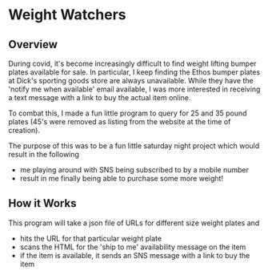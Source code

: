 # Weight Watchers

## Overview
During covid, it's become increasingly difficult to find weight lifting bumper plates available for sale. In particular, I keep finding the Ethos bumper plates at Dick's sporting goods store are always unavailable. While they have the 'notify me when available' email available, I was more interested in receiving a text message with a link to buy the actual item online.

To combat this, I made a fun little program to query for 25 and 35 pound plates (45's were removed as listing from the website at the time of creation).

The purpose of this was to be a fun little saturday night project which would result in the following
* me playing around with SNS being subscribed to by a mobile number
* result in me finally being able to purchase some more weight!

## How it Works
This program will take a json file of URLs for different size weight plates and
* hits the URL for that particular weight plate
* scans the HTML for the 'ship to me' availability message on the item
* if the item is available, it sends an SNS message with a link to buy the item
